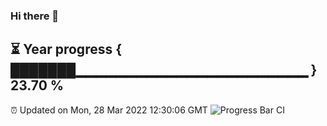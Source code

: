 ### Hi there 👋
⏳ Year progress { ███████▁▁▁▁▁▁▁▁▁▁▁▁▁▁▁▁▁▁▁▁▁▁▁ } 23.70 %
---
⏰ Updated on Mon, 28 Mar 2022 12:30:06 GMT
![Progress Bar CI](https://github.com/liununu/liununu/workflows/Progress%20Bar%20CI/badge.svg)
